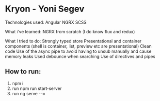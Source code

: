 # Kryon - Yoni Segev

Technologies used:
Angular
NGRX
SCSS

What i've learned:
NGRX from scratch (I do know flux and redux)

What I tried to do:
Strongly typed store
Presentational and container components (shell is container, list, preview etc are presentational)
Clean code
Use of the async pipe to avoid having to unsub manually and cause memory leaks
Used debounce when searching
Use of directives and pipes

## How to run:
1. npm i
2. run npm run start-server
3. run ng serve --o





